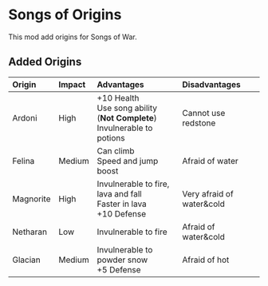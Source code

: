 # Songs of Origins

This mod add origins for Songs of War.

## Added Origins

| Origin    | Impact | Advantages                                                                       | Disadvantages             |
|:----------|:-------|:---------------------------------------------------------------------------------|:--------------------------|
| Ardoni    | High   | +10 Health <br> Use song ability (**Not Complete**) <br> Invulnerable to potions | Cannot use redstone       |
| Felina    | Medium | Can climb <br> Speed and jump boost                                              | Afraid of water           |
| Magnorite | High   | Invulnerable to fire, lava and fall <br> Faster in lava <br> +10 Defense         | Very afraid of water&cold |
| Netharan  | Low    | Invulnerable to fire                                                             | Afraid of water&cold      |
| Glacian   | Medium | Invulnerable to powder snow <br> +5 Defense                                      | Afraid of hot             |
